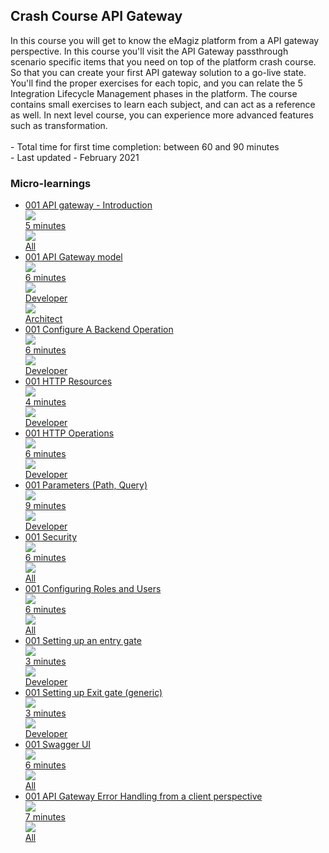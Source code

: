 <div class="ez-academy">
	<div class="ez-academy__body">
		<main class="master">
	<h2 class="title">Crash Course API Gateway</h2>
    <p>
     In this course you will get to know the eMagiz platform from a API gateway perspective. In this course you'll visit the API Gateway passthrough scenario specific items that you need on top of the platform crash course. So that you can create your first API gateway solution to a go-live state. You'll find the proper exercises for each topic, and you can relate the 5 Integration Lifecycle Management phases in the platform. The course contains small exercises to learn each subject, and can act as a reference as well. In next level course, you can experience more advanced features such as transformation.
        </br></br>
        - Total time for first time completion: between 60 and 90 minutes
        </br>
        - Last updated - February 2021
    </p>
    <h3 class="title">Micro-learnings</h3>
    <ul class="strip-container">
        <li class="strip">
            <a href="../../docs/microlearning/crashcourse-api-gateway-introduction" class="strip__link">
                <label for="" class="strip__label">
                    <span>001</span>
                    API gateway - Introduction
                </label>
                <div class="strip__attribute">
                    <img class="strip__attribute-icon strip__attribute-icon--duration" src="../../img/microlearning/academy_index/icon-duration32.svg"/>
                    <div class="strip__attribute-label">5 minutes</div>
                </div>
                <div class="strip__attribute">
                    <img class="strip__attribute-icon strip__attribute-icon--roles" src="../../img/microlearning/academy_index/icon-roles32.svg"/>
                    <div class="strip__attribute-label">All</div>
                </div>
            </a>
        </li>        
        <li class="strip">
             <a href="../../docs/microlearning/crashcourse-api-gateway-api-data-model" class="strip__link">
            <label for="" class="strip__label">
                <span>001</span>
                API Gateway model
            </label>
            <div class="strip__attribute">
                <img class="strip__attribute-icon strip__attribute-icon--duration" src="../../img/microlearning/academy_index/icon-duration32.svg"/>
                <div class="strip__attribute-label">6 minutes</div>
            </div>
            <div class="strip__attribute">
                <img class="strip__attribute-icon strip__attribute-icon--roles" src="../../img/microlearning/academy_index/icon-roles32.svg"/>
                <div class="strip__attribute-label">Developer</div>
            </div>
			<div class="strip__attribute">
                <img class="strip__attribute-icon strip__attribute-icon--roles" src="../../img/microlearning/academy_index/icon-roles32.svg"/>
                <div class="strip__attribute-label">Architect</div>
            </div>
            </a>
        </li>
		<li class="strip">
             <a href="../../docs/microlearning/crashcourse-api-gateway-configure-backend-operation" class="strip__link">
            <label for="" class="strip__label">
                <span>001</span>
                Configure A Backend Operation
            </label>
            <div class="strip__attribute">
                <img class="strip__attribute-icon strip__attribute-icon--duration" src="../../img/microlearning/academy_index/icon-duration32.svg"/>
                <div class="strip__attribute-label">6 minutes</div>
            </div>
            <div class="strip__attribute">
                <img class="strip__attribute-icon strip__attribute-icon--roles" src="../../img/microlearning/academy_index/icon-roles32.svg"/>
                <div class="strip__attribute-label">Developer</div>
            </div>
            </a>
        </li>
        <li class="strip">
             <a href="../../docs/microlearning/crashcourse-api-gateway-resource-paths" class="strip__link">
            <label for="" class="strip__label">
                <span>001</span>
                HTTP Resources
            </label>
            <div class="strip__attribute">
                <img class="strip__attribute-icon strip__attribute-icon--duration" src="../../img/microlearning/academy_index/icon-duration32.svg"/>
                <div class="strip__attribute-label">4 minutes</div>
            </div>
            <div class="strip__attribute">
                <img class="strip__attribute-icon strip__attribute-icon--roles" src="../../img/microlearning/academy_index/icon-roles32.svg"/>
                <div class="strip__attribute-label">Developer</div>
            </div>
            </a>
        </li>
        <li class="strip">
             <a href="../../docs/microlearning/crashcourse-api-gateway-http-operations" class="strip__link">
            <label for="" class="strip__label">
                <span>001</span>
                HTTP Operations
            </label>
            <div class="strip__attribute">
                <img class="strip__attribute-icon strip__attribute-icon--duration" src="../../img/microlearning/academy_index/icon-duration32.svg"/>
                <div class="strip__attribute-label">6 minutes</div>
            </div>
            <div class="strip__attribute">
                <img class="strip__attribute-icon strip__attribute-icon--roles" src="../../img/microlearning/academy_index/icon-roles32.svg"/>
                <div class="strip__attribute-label">Developer</div>
            </div>
            </a>
        </li>
        <li class="strip">
             <a href="../../docs/microlearning/crashcourse-api-gateway-parameters" class="strip__link">
            <label for="" class="strip__label">
                <span>001</span>
                Parameters (Path, Query)
            </label>
            <div class="strip__attribute">
                <img class="strip__attribute-icon strip__attribute-icon--duration" src="../../img/microlearning/academy_index/icon-duration32.svg"/>
                <div class="strip__attribute-label">9 minutes</div>
            </div>
            <div class="strip__attribute">
                <img class="strip__attribute-icon strip__attribute-icon--roles" src="../../img/microlearning/academy_index/icon-roles32.svg"/>
                <div class="strip__attribute-label">Developer</div>
            </div>
            </a>
        </li>
        <li class="strip">
             <a href="../../docs/microlearning/crashcourse-api-gateway-security" class="strip__link">
            <label for="" class="strip__label">
                <span>001</span>
                Security
            </label>
            <div class="strip__attribute">
                <img class="strip__attribute-icon strip__attribute-icon--duration" src="../../img/microlearning/academy_index/icon-duration32.svg"/>
                <div class="strip__attribute-label">6 minutes</div>
            </div>
            <div class="strip__attribute">
                <img class="strip__attribute-icon strip__attribute-icon--roles" src="../../img/microlearning/academy_index/icon-roles32.svg"/>
                <div class="strip__attribute-label">All</div>
            </div>
            </a>
        </li>
		<li class="strip">
             <a href="../../docs/microlearning/crashcourse-api-gateway-configure-roles-and-users" class="strip__link">
            <label for="" class="strip__label">
                <span>001</span>
                Configuring Roles and Users
            </label>
            <div class="strip__attribute">
                <img class="strip__attribute-icon strip__attribute-icon--duration" src="../../img/microlearning/academy_index/icon-duration32.svg"/>
                <div class="strip__attribute-label">6 minutes</div>
            </div>
            <div class="strip__attribute">
                <img class="strip__attribute-icon strip__attribute-icon--roles" src="../../img/microlearning/academy_index/icon-roles32.svg"/>
                <div class="strip__attribute-label">All</div>
            </div>
            </a>
        </li>
        <li class="strip">
			 <a href="../../docs/microlearning/crashcourse-api-gateway-setting-up-entry-gate" class="strip__link">
            <label for="" class="strip__label">
                <span>001</span>
                Setting up an entry gate
            </label>
            <div class="strip__attribute">
                <img class="strip__attribute-icon strip__attribute-icon--duration" src="../../img/microlearning/academy_index/icon-duration32.svg"/>
                <div class="strip__attribute-label">3 minutes</div>
            </div>
            <div class="strip__attribute">
                <img class="strip__attribute-icon strip__attribute-icon--roles" src="../../img/microlearning/academy_index/icon-roles32.svg"/>
                <div class="strip__attribute-label">Developer</div>
            </div>
            </a>
        </li>
        <li class="strip">
             <a href="../../docs/microlearning/crashcourse-api-gateway-setting-up-exit-gate" class="strip__link">
            <label for="" class="strip__label">
                <span>001</span>
                Setting up Exit gate (generic)
            </label>
            <div class="strip__attribute">
                <img class="strip__attribute-icon strip__attribute-icon--duration" src="../../img/microlearning/academy_index/icon-duration32.svg"/>
                <div class="strip__attribute-label">3 minutes</div>
            </div>
            <div class="strip__attribute">
                <img class="strip__attribute-icon strip__attribute-icon--roles" src="../../img/microlearning/academy_index/icon-roles32.svg"/>
                <div class="strip__attribute-label">Developer</div>
            </div>
            </a>
        </li>        
        <li class="strip">
             <a href="../../docs/microlearning/crashcourse-api-gateway-swagger-ui" class="strip__link">
            <label for="" class="strip__label">
                <span>001</span>
                Swagger UI
            </label>
            <div class="strip__attribute">
                <img class="strip__attribute-icon strip__attribute-icon--duration" src="../../img/microlearning/academy_index/icon-duration32.svg"/>
                <div class="strip__attribute-label">6 minutes</div>
            </div>
            <div class="strip__attribute">
                <img class="strip__attribute-icon strip__attribute-icon--roles" src="../../img/microlearning/academy_index/icon-roles32.svg"/>
                <div class="strip__attribute-label">All</div>
            </div>
            </a>
        </li>
        <li class="strip">
             <a href="../../docs/microlearning/crashcourse-api-gateway-error-handling-from-a-client-perspective" class="strip__link">
            <label for="" class="strip__label">
                <span>001</span>
                API Gateway Error Handling from a client perspective
            </label>
            <div class="strip__attribute">
                <img class="strip__attribute-icon strip__attribute-icon--duration" src="../../img/microlearning/academy_index/icon-duration32.svg"/>
                <div class="strip__attribute-label">7 minutes</div>
            </div>
            <div class="strip__attribute">
                <img class="strip__attribute-icon strip__attribute-icon--roles" src="../../img/microlearning/academy_index/icon-roles32.svg"/>
                <div class="strip__attribute-label">All</div>
            </div>
            </a>
        </li>
    </ul>
    </main>
    </div>
</div>